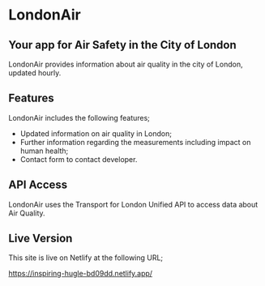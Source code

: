 # LondonAir
## Your app for Air Safety in the City of London

LondonAir provides information about air quality in the city of London, updated hourly. 

## Features

LondonAir includes the following features;

- Updated information on air quality in London;
- Further information regarding the measurements including impact on human health;
- Contact form to contact developer.


## API Access

LondonAir uses the Transport for London Unified API to access data about Air Quality.

## Live Version

This site is live on Netlify at the following URL;

https://inspiring-hugle-bd09dd.netlify.app/